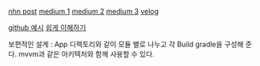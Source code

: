 [nhn post](https://meetup.nhncloud.com/posts/345)
[medium 1](https://medium.com/mj-studio/%ED%81%B4%EB%A6%B0%EC%95%84%ED%82%A4%ED%85%8D%EC%B2%98-%EC%8D%BC%EB%8A%94%EB%8D%B0-%EC%99%9C-%ED%94%84%EB%A1%9C%EC%A0%9D%ED%8A%B8%EA%B0%80-%EB%8D%94-%EB%8D%94%EB%9F%AC%EC%9B%8C%EC%A7%80%EC%A7%80-3565aaffca8c)
[medium 2](https://medium.com/@BerkOzyurt/android-clean-architecture-mvvm-usecase-ae1647f0aea3)
[medium 3](https://markonovakovic.medium.com/clean-architecture-is-not-domain-data-presentation-e368d7ff8579)
[velog](https://velog.io/@ja2ykweon/%EA%B0%95%EC%97%B0-%EB%82%B4%EC%9A%A9-%EC%A0%95%EB%A6%ACNHN-FORWARD-22-%ED%81%B4%EB%A6%B0-%EC%95%84%ED%82%A4%ED%85%8D%EC%B2%98-%EC%95%A0%EB%A7%A4%ED%95%9C-%EB%B6%80%EB%B6%84-%EC%A0%95%ED%95%B4-%EB%93%9C%EB%A6%BD%EB%8B%88%EB%8B%A4)

[github 예시](https://github.com/Farhandroid/AndroidCleanArchitecture/blob/master/app/src/main/java/com/farhan/tanvir/androidcleanarchitecture/presentation/screen/home/HomeScreen.kt)
[쉽게 이해하기](https://yebon.kim/posts/2024-clean-architecture)

보편적인 설계 : App 디렉토리와 같이 모듈 별로 나누고 각 Build gradle을 구성해 준다.
mvvm과 같은 아키텍처와 함께 사용할 수 있다.


